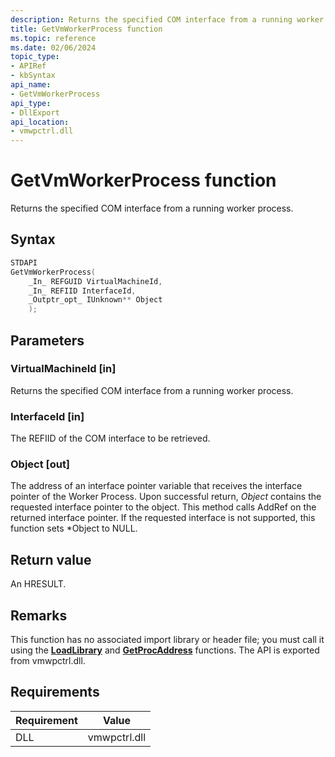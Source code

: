 ```yaml
---
description: Returns the specified COM interface from a running worker process.
title: GetVmWorkerProcess function
ms.topic: reference
ms.date: 02/06/2024
topic_type: 
- APIRef
- kbSyntax
api_name: 
- GetVmWorkerProcess
api_type: 
- DllExport
api_location: 
- vmwpctrl.dll
---
```


# GetVmWorkerProcess function

Returns the specified COM interface from a running worker process.

## Syntax


```C++
STDAPI
GetVmWorkerProcess(
    _In_ REFGUID VirtualMachineId,
    _In_ REFIID InterfaceId,
    _Outptr_opt_ IUnknown** Object
    );
```

## Parameters

### VirtualMachineId [in]

Returns the specified COM interface from a running worker process.

### InterfaceId [in]

The REFIID of the COM interface to be retrieved.

### Object [out]

The address of an interface pointer variable that receives the  interface pointer of the Worker Process. Upon successful return, *Object* contains the requested interface pointer to the object. This method calls AddRef on the returned interface pointer. If the requested interface is not supported, this function sets *Object to NULL.

## Return value

An HRESULT.

## Remarks

This function has no associated import library or header file; you must call it using the [**LoadLibrary**](/windows/desktop/api/libloaderapi/nf-libloaderapi-loadlibrarya) and [**GetProcAddress**](/windows/desktop/api/libloaderapi/nf-libloaderapi-getprocaddress) functions. The API is exported from vmwpctrl.dll.


## Requirements

| Requirement | Value |
|-----------------------------------|-------------------------------------------------------------------------------------------------------|
| DLL                   | vmwpctrl.dll              |




 
